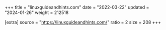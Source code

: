 +++
title = "linuxguideandhints.com"
date = "2022-03-22"
updated = "2024-01-26"
weight = 212518

[extra]
source = "https://linuxguideandhints.com/"
ratio = 2
size = 208
+++
